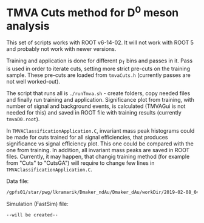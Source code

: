# TMVA Cuts method for D<sup>0</sup> meson analysis

This set of scripts works with ROOT v6-14-02. It will not work with ROOT 5 and probably not work with newer versions.

Training and application is done for different p<sub>T</sub> bins and passes in it. Pass is used in order to iterate cuts, setting 
more strict pre-cuts on the training sample. These pre-cuts are loaded from `tmvaCuts.h` (currently passes are not well worked-out).

The script that runs all is `./runTmva.sh` - create folders, copy needed files and finally run training and application.
Significance plot from training, with number of signal and background events, is calculated (TMVAGui is not needed for this)
and saved in ROOT file with training results (currently `tmvaD0.root`).


In `TMVAClassificationApplication.C`, invariant mass peak histograms could be made for cuts trained for all signal efficiencies,
that produces significance vs signal efficiency plot. This one could be compared with the one from training. In addition,
all invariant mass peaks are saved in ROOT files. Currently, it may happen, that changig training method (for example
from "Cuts" to "CutsGA") will require to change few lines in `TMVAClassificationApplication.C`.

Data file:
```sh
/gpfs01/star/pwg/lkramarik/Dmaker_ndAu/Dmaker_dAu/workDir/2019-02-08_04-15_D0/production/ntp.picoD0AnaMaker.0802.0415.root
```
Simulation (FastSim) file:
```sh
--will be created--
```
